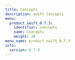 ```yaml
---
title: Concepts
description: swift Concepts
menu:
  product_swift_0.7.3:
    identifier: concepts
    name: Concepts
    weight: 20
menu_name: product_swift_0.7.3
info:
  version: 0.7.3
---
```


